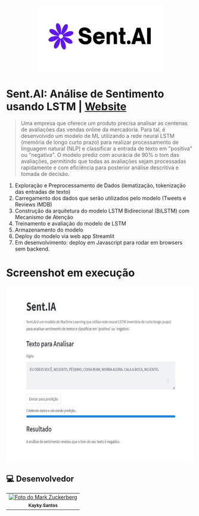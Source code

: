 <p align="center">
    <img src="https://github.com/diasKayky/sent-ai-analise_sentimento/blob/main/logo.png" data-canonical-src="https://github.com/diasKayky/sent-ai-analise_sentimento/blob/main/logo.png" width="340" style="text-align: center;" height="180"/>
</p>

# Sent.AI: Análise de Sentimento usando LSTM | <a href="https://diaskayky.github.io/sent-ai/">Website</a>
> Uma empresa que oferece um produto precisa analisar as centenas de avaliações das vendas online da mercadoria. Para tal, é desenvolvido um modelo de ML utilizando a rede neural LSTM (memória de longo curto prazo) para realizar processamento de linguagem natural (NLP) e classificar a entrada de texto em "positiva" ou "negativa". O modelo prediz com acurácia de 90% o tom das avaliações, permitindo que todas as avaliações sejam processadas rapidamente e com eficiência para posterior análise descritiva e tomada de decisão.


1. Exploração e Preprocessamento de Dados (lematização, tokenização das entradas de texto)
2. Carregamento dos dados que serão utilizados pelo modelo (Tweets e Reviews IMDB)
3. Construção da arquitetura do modelo LSTM Bidirecional (BiLSTM) com Mecanismo de Atenção
4. Treinamento e avaliação do modelo de LSTM
5. Armazenamento do modelo
6. Deploy do modelo via web app Streamlit
7. Em desenvolvimento: deploy em Javascript para rodar em browsers sem backend.

# Screenshot em execução

<p align="center">
    <img src="https://github.com/diasKayky/sent-ai-analise_sentimento/blob/main/image.jpeg" data-canonical-src="hthttps://github.com/diasKayky/sent-ai-analise_sentimento/blob/main/image.jpeg" width="550" style="text-align: center;" height="470"/>
</p>

##  💻 Desenvolvedor


<table>
  <tr>
    <td align="center">
      <a href="#">
        <img src="https://avatars.githubusercontent.com/u/75142111?v=4" width="100px;" alt="Foto do Mark Zuckerberg"/><br>
        <sub>
          <b>Kayky Santos</b>
        </sub>
      </a>
    </td>
  </tr>
</table>
